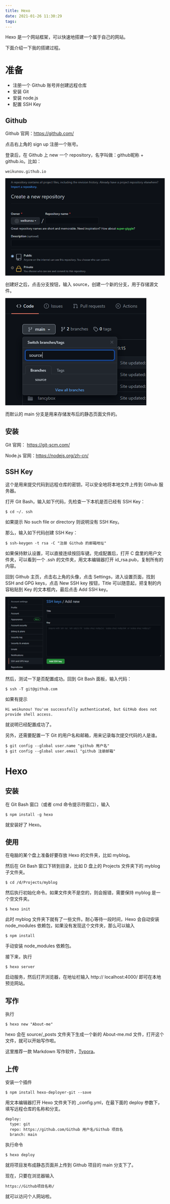 ```yaml
---
title: Hexo
date: 2021-01-26 11:30:29
tags:
---
```


Hexo 是一个网站框架，可以快速地搭建一个属于自己的网站。

下面介绍一下我的搭建过程。

<!--more-->

# 准备

- 注册一个 Github 账号并创建远程仓库
- 安装 Git
- 安装 node.js
- 配置 SSH Key

## Github

Github 官网：https://github.com/

点击右上角的 sign up 注册一个账号。

登录后，在 Github 上 new 一个 repository，名字叫做：github昵称 + github.io。比如：

```
weikunou.github.io
```

![创建仓库](../images/Hexo/repository.png)

创建好之后，点击分支按钮，输入 source，创建一个新的分支，用于存储源文件。

![创建source分支](../images/Hexo/source.png)

而默认的 main 分支是用来存储发布后的静态页面文件的。

## 安装

Git 官网： https://git-scm.com/

Node.js 官网：https://nodejs.org/zh-cn/

## SSH Key

这个是用来提交代码到远程仓库的密钥，可以安全地将本地文件上传到 Github 服务器。

打开 Git Bash，输入如下代码，先检查一下本机是否已经有 SSH Key：

```
$ cd ~/. ssh
```

如果提示 No such file or directory 则说明没有 SSH Key。

那么，输入如下代码创建 SSH Key：

```
$ ssh-keygen -t rsa -C "注册 Github 的邮箱地址"
```

如果保持默认设置，可以直接连续按回车键。完成配置后，打开 C 盘里的用户文件夹，可以看到一个 .ssh 的文件夹，用文本编辑器打开 id_rsa.pub，复制所有的内容。

回到 Github 主页，点击右上角的头像，点击 Settings，进入设置页面，找到 SSH and GPG keys，点击 New SSH key 按钮，Title 可以随意起，把复制的内容粘贴到 Key 的文本框内，最后点击 Add SSH key。

![ssh](../images/Hexo/ssh.png)

然后，测试一下是否配置成功。回到 Git Bash 面板，输入代码：

```
$ ssh -T git@github.com
```

如果有提示

```
Hi weikunou! You've successfully authenticated, but GitHub does not provide shell access.
```

就说明已经配置成功了。

另外，还需要配置一下 Git 的用户名和邮箱，用来记录每次提交代码的人是谁。

```
$ git config --global user.name "github 用户名"
$ git config --global user.email "github 注册邮箱"
```

# Hexo

## 安装

在 Git Bash 窗口（或者 cmd 命令提示符窗口），输入

```
$ npm install -g hexo
```

就安装好了 Hexo。

## 使用

在电脑的某个盘上准备好要存放 Hexo 的文件夹，比如 myblog。

然后在 Git Bash 窗口下转到目录，比如 D 盘上的 Projects 文件夹下的 myblog 子文件夹。

```
$ cd /d/Projects/myblog
```

然后执行初始化命令。如果文件夹不是空的，则会报错，需要保持 myblog 是一个空文件夹。

```
$ hexo init
```

此时 myblog 文件夹下就有了一些文件。耐心等待一段时间，Hexo 会自动安装 node_modules 依赖包，如果没有发现这个文件夹，那么可以输入

```
$ npm install
```

手动安装 node_modules 依赖包。

接下来，执行

```
$ hexo server
```

启动服务，然后打开浏览器，在地址栏输入 http:// localhost:4000/ 即可在本地预览网站。

## 写作

执行

```
$ hexo new "About-me"
```

hexo 会在 source/_posts 文件夹下生成一个新的 About-me.md 文件，打开这个文件，就可以开始写作啦。

这里推荐一款 Markdown 写作软件，[Typora](https://www.typora.io/)。

## 上传

安装一个插件

```
$ npm install hexo-deployer-git --save
```

用文本编辑器打开 Hexo 文件夹下的 _config.yml，在最下面的 deploy 参数下，填写远程仓库的名称和分支。

```
deploy:
  type: git
  repo: https://github.com/Github 用户名/Github 项目名
  branch: main
```

执行命令

```
$ hexo deploy
```

就将项目发布成静态页面并上传到 Github 项目的 main 分支下了。

现在，只要在浏览器输入

```
https://Github项目名称/
```

就可以访问个人网站啦。